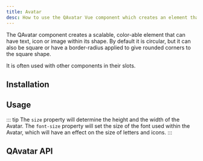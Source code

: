 ```yaml
---
title: Avatar
desc: How to use the QAvatar Vue component which creates an element that can have text, icon or image within its shape. 
---
```

The QAvatar component creates a scalable, color-able element that can have text, icon or image within its shape. By default it is circular, but it can also be square or have a border-radius applied to give rounded corners to the square shape.

It is often used with other components in their slots.

## Installation
<doc-installation components="QAvatar" />

## Usage

::: tip
The `size` property will determine the height and the width of the Avatar. The `font-size` property will set the size of the font used within the Avatar, which will have an effect on the size of letters and icons.
:::

<doc-example title="Basic" file="QAvatar/Basic" />

<doc-example title="Square" file="QAvatar/Square" />

<doc-example title="Rounded" file="QAvatar/Rounded" />

<doc-example title="With other components" file="QAvatar/Integrated" />

## QAvatar API
<doc-api file="QAvatar" />
